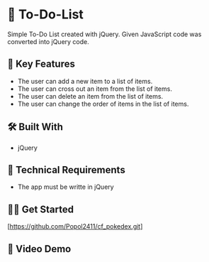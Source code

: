 # :seedling: To-Do-List

Simple To-Do List created with jQuery. Given JavaScript code was converted into jQuery code.

## :key: Key Features 

- The user can add a new item to a list of items.
- The user can cross out an item from the list of items.
- The user can delete an item from the list of items.
- The user can change the order of items in the list of items.

## :hammer_and_wrench: Built With 

- jQuery

## :page_with_curl: Technical Requirements

- The app must be writte in jQuery

## :man_technologist: Get Started

[https://github.com/Popol2411/cf_pokedex.git]

## :rocket: Video Demo
